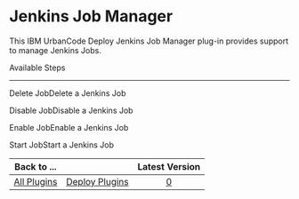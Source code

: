 
Jenkins Job Manager
===================


This IBM UrbanCode Deploy Jenkins Job Manager plug-in provides support to manage Jenkins Jobs.



Available Steps

---------------


Delete JobDelete a Jenkins Job


Disable JobDisable a Jenkins Job


Enable JobEnable a Jenkins Job



Start JobStart a Jenkins Job





|Back to ...||Latest Version|
| :---: | :---: | :---: |
|[All Plugins](../../index.md)|[Deploy Plugins](../README.md)|[0]()|
